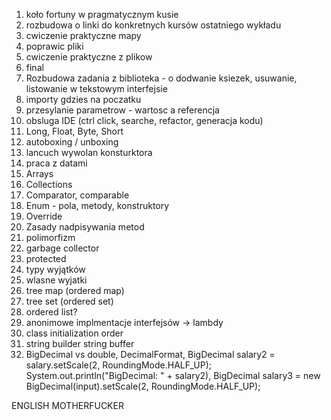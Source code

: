 1. koło fortuny w pragmatycznym kusie
2. rozbudowa o linki do konkretnych kursów ostatniego wykładu
3. cwiczenie praktyczne mapy
4. poprawic pliki
5. cwiczenie praktyczne z plikow
6. final
7. Rozbudowa zadania z biblioteka - o dodwanie ksiezek, usuwanie, listowanie w tekstowym interfejsie
8. importy gdzies na poczatku
9. przesylanie parametrow - wartosc a referencja
10. obsluga IDE (ctrl click, searche, refactor, generacja kodu)
11. Long, Float, Byte, Short
12. autoboxing / unboxing
13. lancuch wywolan konsturktora
14. praca z datami
15. Arrays
16. Collections
17. Comparator, comparable
18. Enum - pola, metody, konstruktory
19. Override
20. Zasady nadpisywania metod
21. polimorfizm
22. garbage collector
23. protected
24. typy wyjątków
25. wlasne wyjatki
26. tree map (ordered map)
27. tree set (ordered set)
28. ordered list?
29. anonimowe implmentacje interfejsów -> lambdy
30. class initialization order
31. string builder string buffer
32. BigDecimal vs double, DecimalFormat, BigDecimal salary2 = salary.setScale(2, RoundingMode.HALF_UP);
    System.out.println("BigDecimal: " + salary2),
    BigDecimal salary3 = new BigDecimal(input).setScale(2, RoundingMode.HALF_UP);

ENGLISH MOTHERFUCKER